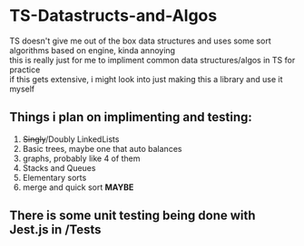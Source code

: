 # TS-Datastructs-and-Algos

TS doesn't give me out of the box data structures and uses some sort algorithms based on engine, kinda annoying  
this is really just for me to impliment common data structures/algos in TS for practice  
if this gets extensive, i might look into just making this a library and use it myself  


## Things i plan on implimenting and testing:

1. ~~Singly~~/Doubly LinkedLists
2. Basic trees, maybe one that auto balances 
3. graphs, probably like 4 of them 
4. Stacks and Queues
5. Elementary sorts
6. merge and quick sort **MAYBE**

## There is some unit testing being done with Jest.js in /Tests 

